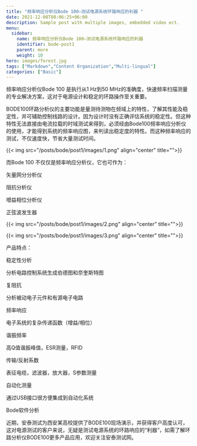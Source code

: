 ```yaml
---
title: "频率响应分析仪Bode 100—测试电源系统环路响应的利器 "
date: 2021-12-08T08:06:25+06:00
description: Sample post with multiple images, embedded video ect.
menu:
  sidebar:
    name: 频率响应分析仪Bode 100—测试电源系统环路响应的利器 
    identifier: bode-post1
    parent: more
    weight: 10
hero: images/forest.jpg
tags: ["Markdown","Content Organization","Multi-lingual"]
categories: ["Basic"]
---
```


频率响应分析仪Bode 100 是执行从1 Hz到50 MHz的准确度，快速频率扫描测量的专业解决方案，这对于电源设计和稳定的环路操作至关重要。

BODE100环路分析仪的主要功能是量测待测物在频域上的特性，了解其性能及稳定性，并可辅助控制线路的设计。因为设计时没有正确评估系统的稳定性。但这种特性无法直接由电流拉载的时域测试来得到，必须经由Bode100频率响应分析仪的使用，才能得到系统的频率响应图，来判读出稳定度的特性。而这种频率响应的测试，不仅速度快，节省大量测试时间。

{{< img src="/posts/bode/post1/images/1.png" align="center" title="">}}

而Bode 100 不仅仅是频率响应分析仪，它也可作为：

矢量网分分析仪

阻抗分析仪

增益相位分析仪

正弦波发生器

{{< img src="/posts/bode/post1/images/2.png" align="center" title="">}}

{{< img src="/posts/bode/post1/images/3.png" align="center" title="">}}


产品特点：

稳定性分析

分析电路控制系统生成伯德图和奈奎斯特图

复阻抗

分析被动电子元件和有源电子电路

频率响应

电子系统的复杂传递函数（增益/相位）

谐振频率

高Q值谐振峰值，ESR测量，RFID

传输/反射系数

表征电缆，滤波器，放大器，S参数测量

自动化测量

通过USB接口很方便集成到自动化系统

Bode软件分析

近期，安泰测试为西安某高校提供了BODE100现场演示，并获得客户高度认可，这对电源测试的客户来说，无疑是测试电源系统的环路响应的“利器”，如需了解环路分析仪BODE100更多产品应用，欢迎关注安泰测试网。

